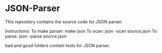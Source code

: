 # JSON-Parser
This repository contains the source code for JSON parser.

Instructions:
To make parser: make json
To scan: json -scan source.json
To parse: json -parse source.json

bad and good folders contain tests for JSON parser.
